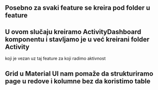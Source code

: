 ## Posebno za svaki feature se kreira pod folder u feature

## U ovom slučaju kreiramo ActivityDashboard komponentu i stavljamo je u već kreirani folder Activity
koji je vezan uz taj feature za koji radimo aktivnost


## Grid u Material UI nam pomaže da strukturiramo page u redove i kolumne bez da koristimo table

